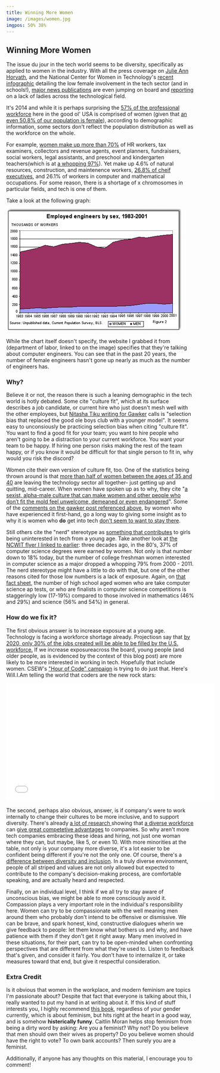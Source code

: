 ```yaml
---
title: Winning More Women
image: /images/women.jpg
imgpos: 50% 38%
---
```

<h2>Winning More Women</h2>
<p>The issue du jour in the tech world seems to be diversity, specifically as applied to women in the industry. With all the press coverage on <a href = "">Julie Ann Horvath</a>, and the National Center for Women in Technology's <a href= "http://www.ncwit.org/sites/default/files/legacy/pdf/BytheNumbers09.pdf">recent infographic</a> detailing the low female involvement in the tech sector (and in schools!), <a href = "http://www.nytimes.com/2014/04/06/technology/technologys-man-problem.html?_r=1">major news publications</a> are even jumping on board and <a href = "http://www.cnn.com/2013/10/15/opinion/chemaly-tech-leaves-out-women/">reporting</a> on a lack of ladies across the technological field.</p>

<p>It's 2014 and while it is perhaps surprising the <a href = "http://www.bls.gov/cps/cpsaat11.htm">57% of the professional workforce</a> here in the good ol' USA is comprised of women (given that <a href = "http://data.worldbank.org/indicator/SP.POP.TOTL.FE.ZS">an even 50.8% of our population is female</a>), according to demographic information, some sectors don't reflect the population distribution as well as the workforce on the whole.</p>
<p>For example, <a href = "http://www.bls.gov/cps/cpsaat11.htm">women make up more than 70%</a> of HR workers, tax examiners, collectors and revenue agents, event planners, fundraisers, social workers, legal assistants, and preschool and kindergarten teachers(which is at <a href = "http://www.bls.gov/cps/cpsaat11.htm">a whopping 97%</a>). Yet make up 4.6% of natural resources, construction, and maintenence workers, <a href="http://www.thebroadexperience.com/listen/2013/7/19/episode-23-tips-for-success-from-a-ceo.html">26.8% of cheif executives</a>, and 26.1% of workers in computer and mathematical occupations. For some reason, there is a shortage of x chromosomes in particular fields, and tech is one of them.</p>
<p>Take a look at the following graph:</p>
<p><a href = "http://www.dol.gov/wb/factsheets/hitech02.htm"><img src = "/images/hitechchart1.gif"></a></p>
<p>While the chart itself doesn't specify, the website I grabbed it from (department of labor, linked to on the image) specifies that they're talking about computer engineers. You can see that in the past 20 years, the number of female engineers hasn't gone up nearly as much as the number of engineers has.</p>
<h3>Why?</h3>
<p>Believe it or not, the reason there is such a leaning demographic in the tech world is hotly debated. Some cite "culture fit", which at its surface describes a job candidate, or current hire who just doesn't mesh well with the other employees, but <a href = "http://valleywag.gawker.com/ive-linked-to-this-before-but-the-reason-this-essay-ca-1189452446">Nitasha Tiku writing for Gawker</a> calls is "selection bias that replaced the good ole boys club with a younger model".  It seems easy to unconsiously be practicing selection bias when citing "culture fit". You want to find a good fit for your team; you want to hire people who aren't going to be a distraction to your current workforce. You want your team to be happy. If hiring one person risks making the rest of the team happy, or if you know it would be difficult for that single person to fit in, why would you risk the discord?</p>
<p>Women cite their own version of culture fit, too. One of the statistics being thrown around is that <a href = "http://www.computerworld.com/s/article/319212/Why_Women_Quit_Technology">more than half of women between the ages of 35 and 40</a> are leaving the technology sector all together- just getting up and quitting, mid-career. When women have spoken up as to why, they cite "<a href="http://www.nytimes.com/2014/04/06/technology/technologys-man-problem.html?_r=1">a sexist, alpha-male culture that can make women and other people who don’t fit the mold feel unwelcome, demeaned or even endangered</a>". Some of the <a href = "http://valleywag.gawker.com/this-is-why-there-arent-enough-women-in-tech-1221929631">comments on the gawker post referenced above</a>, by women who have experienced it first-hand, go a long way to giving some insight as to why it is women who <strong>do</strong> get into tech <a href ="http://www.fastcolabs.com/3008216/tracking/minding-gap-how-your-company-can-woo-female-coders">don't seem to want to stay there</a>.</p>
<p>Still others cite the "nerd" stereotype as <a href = "http://www.geekwire.com/2014/codeorg-founder-real-reason-women-tech/">something that contributes</a> to girls being uninterested in tech from a young age. Take another look at <a href="http://www.ncwit.org/sites/default/files/legacy/pdf/BytheNumbers09.pdf">the NCWIT flyer I linked to earlier</a>: three decades ago, in the 80's, 37% of computer science degrees were earned by women. Not only is that number down to 18% today, but the number of college freshman women interested in computer science as a major dropped a whopping 79% from 2000 - 2011. The nerd stereotype might have a little to do with that, but one of the other reasons cited for those low numbers is a lack of exposure. Again, on <a href = "http://www.ncwit.org/sites/default/files/legacy/pdf/BytheNumbers09.pdf">that fact sheet</a>, the number of high school aged women who are take computer science ap tests, or who are finalists in computer science competitions is staggeringly low (17-19%) compared to those involved in mathematics (46% and 29%) and science (56% and 54%) in general.</p>

<h3>How do we fix it?</h3>
<p>The first obvious answer is to increase exposure at a young age. Technology is facing a workforce shortage already. Projectiosn say that <a href = "http://www.theatlantic.com/technology/archive/2013/10/we-need-more-women-in-tech-the-data-prove-it/280964/">by 2020, only 30% of the jobs created will be able to be filled by the U.S. workforce.</a> If we increase exposureacross the board, young people (and older people, as is evidenced by the context of this blog post) are more likely to be more interested in working in tech. Hopefully that include women. CSEW's <a href = "http://www.theatlantic.com/technology/archive/2013/10/we-need-more-women-in-tech-the-data-prove-it/280964/">"Hour of Code" campaign</a> is trying to do just that. Here's Will.I.Am telling the world that coders are the new rock stars:</p>
<p><iframe width="560" height="315" src="//www.youtube.com/embed/3acWFYmIYR0" frameborder="0" allowfullscreen></iframe></p>
<p>The second, perhaps also obvious, answer, is if company's were to work internally to change their cultures to be more inclusive, and to support diversity. There's already <a href="http://www.npr.org/templates/story/story.php?storyId=6858215">a lot of research </a>showing that <a href = "http://www.forbes.com/sites/sap/2014/01/24/new-study-redefines-workplace-diversity-it-no-longer-means-what-you-think/">a diverse workforce</a> can <a href = "http://businessjournal.gallup.com/content/166220/business-benefits-gender-diversity.aspx">give great competetive advantages</a> to companies. So why aren't more tech companies embracing these ideas and hiring, not just one woman where they can, but maybe, like 5, or even 10. With more minorities at the table, not only is your company more diverse, it's a lot easier to be confident being different if you're not the only one. Of course, there's a <a href = "http://www.businessweek.com/adsections/diversity/diversework.htm">difference between diversity and inclusion</a>. In a truly diverse environment, people of all striped and values are not only allowed but expected to contribute to the company's decision-making process, are comfortable speaking, and are actually heard and respected.</p>
<p>Finally, on an individual level, I think if we all try to stay aware of unconscious bias, we might be able to more consciously avoid it. Compassion plays a very important role in the individual's responsibility here. Women can try to be compassionate with the well meaning men around them who probably don't intend to be offensive or dismissive. We can be brave, and spark honest, kind, constructive dialogues wherin we give feedback to people: let them know what bothers us and why, and have patience with them if they don't get it right away. Many men involved in these situations, for their part, can try to be open-minded when confronting perspectives that are different from what they're used to. Listen to feedback that's given, and consider it fairly. You don't have to internalize it, or take measures toward that end, but give it respectful consideration.</p>

<h3>Extra Credit</h3>
<p>Is it obvious that women in the workplace, and modern feminism are topics I'm passionate about? Despite that fact that everyone is talking about this, I really wanted to put my hand in at writing about it. If this kind of stuff interests you, I highly recommend <a href = "http://www.amazon.com/How-Be-Woman-Caitlin-Moran/dp/0062124293">this book</a>, regardless of your gender currently, which is about feminism, but hits right at the heart in a good way, and is somehow <strong>histerically funny</strong>. Caitlin Moran helps stop feminism from being a dirty word by asking: Are you a feminist? Why not? Do you believe that men should own their wives as property? Do you believe women should have the right to vote? To own bank accounts? Then surely you are a feminist.</p>
<p>Additionally, if anyone has any thoughts on this material, I encourage you to comment!</p>
	